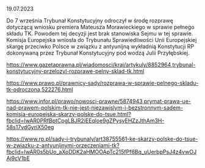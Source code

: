 19.07.2023

Do 7 września Trybunał Konstytucyjny odroczył w środę rozprawę dotyczącą wniosku premiera Mateusza Morawieckiego w sprawie pełnego składu TK. Powodem tej decyzji jest brak stanowiska Sejmu w tej sprawie. Komisja Europejska wniosła do Trybunału Sprawiedliwości Unii Europejskiej skargę przeciwko Polsce w związku z antyunijną wykładnią Konstytucji RP dokonywaną przez Trybunał Konstytucyjny pod wodzą Julii Przyłębskiej.

https://www.gazetaprawna.pl/wiadomosci/kraj/artykuly/8852964,trybunal-konstytucyjny-przelozyl-rozprawe-pelny-sklad-tk.html

https://www.prawo.pl/prawnicy-sady/rozprawa-w-sprawie-pelnego-skladu-tk-odroczona,522276.html

https://www.infor.pl/prawo/nowosci-prawne/5874943,prymat-prawa-ue-nad-prawem-polskim-tk-nie-jest-niezawislym-i-bezstronnym-sadem-komisja-europejska-skarzy-polske-do-tsue.html?fbclid=IwAR0PRfBptCpgLBJR2iEEqloe9gZPysyEHZzJthAm3H-58s17vdGyriX50eg

https://www.rp.pl/sady-i-trybunaly/art38755561-ke-skarzy-polske-do-tsue-w-zwiazku-z-antyunijnymi-orzeczeniami-tk?fbclid=IwAR0s5bUo_aXoDDK2aHMOOApTc215fPf6Bq_uUerbpPsJ4z4vwOJAj9cV1bE